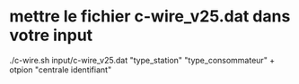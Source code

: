 
# mettre le fichier c-wire_v25.dat dans votre input
./c-wire.sh input/c-wire_v25.dat "type_station" "type_consommateur" + otpion "centrale identifiant"
